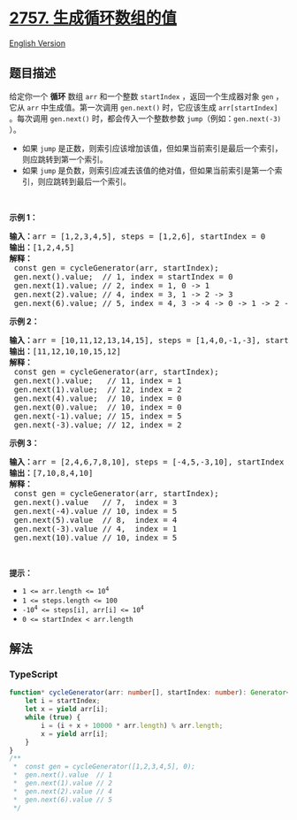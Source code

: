 # [2757. 生成循环数组的值](https://leetcode.cn/problems/generate-circular-array-values)

[English Version](/solution/2700-2799/2757.Generate%20Circular%20Array%20Values/README_EN.md)

## 题目描述

<!-- 这里写题目描述 -->

<p>给定你一个 <strong>循环</strong> 数组 <code>arr</code> 和一个整数 <code>startIndex</code> ，返回一个生成器对象 <code>gen</code>&nbsp;，它从 <code>arr</code> 中生成值。第一次调用 <code>gen.next()</code> 时，它应该生成 <code>arr[startIndex]</code> 。每次调用 <code>gen.next()</code> 时，都会传入一个整数参数&nbsp;<code>jump</code>（例如：<code>gen.next(-3)</code> ）。</p>

<ul>
	<li>如果 <code>jump</code> 是正数，则索引应该增加该值，但如果当前索引是最后一个索引，则应跳转到第一个索引。</li>
	<li>如果 <code>jump</code> 是负数，则索引应减去该值的绝对值，但如果当前索引是第一个索引，则应跳转到最后一个索引。</li>
</ul>

<p>&nbsp;</p>

<p><strong class="example">示例 1：</strong></p>

<pre>
<b>输入：</b>arr = [1,2,3,4,5], steps = [1,2,6], startIndex = 0
<b>输出：</b>[1,2,4,5]
<strong>解释：</strong> &nbsp;
&nbsp;const gen = cycleGenerator(arr, startIndex);
&nbsp;gen.next().value; &nbsp;// 1, index = startIndex = 0
&nbsp;gen.next(1).value; // 2, index = 1, 0 -&gt; 1
&nbsp;gen.next(2).value; // 4, index = 3, 1 -&gt; 2 -&gt; 3
&nbsp;gen.next(6).value; // 5, index = 4, 3 -&gt; 4 -&gt; 0 -&gt; 1 -&gt; 2 -&gt; 3 -&gt; 4
</pre>

<p><strong class="example">示例 2：</strong></p>

<pre>
<b>输入：</b>arr = [10,11,12,13,14,15], steps = [1,4,0,-1,-3], startIndex = 1
<b>输出：</b>[11,12,10,10,15,12]
<b>解释：</b>
&nbsp;const gen = cycleGenerator(arr, startIndex);
&nbsp;gen.next().value; &nbsp; // 11, index = 1
&nbsp;gen.next(1).value;  // 12, index = 2
&nbsp;gen.next(4).value;  // 10, index = 0
&nbsp;gen.next(0).value;  // 10, index = 0
&nbsp;gen.next(-1).value; // 15, index = 5
&nbsp;gen.next(-3).value; // 12, index = 2
</pre>

<p><strong class="example">示例 3：</strong></p>

<pre>
<b>输入：</b>arr = [2,4,6,7,8,10], steps = [-4,5,-3,10], startIndex = 3
<b>输出：</b>[7,10,8,4,10]
<b>解释：</b>
&nbsp;const gen = cycleGenerator(arr, startIndex);
&nbsp;gen.next().value &nbsp; // 7,  index = 3
&nbsp;gen.next(-4).value // 10, index = 5
&nbsp;gen.next(5).value  // 8,  index = 4
&nbsp;gen.next(-3).value // 4,  index = 1 &nbsp;
&nbsp;gen.next(10).value // 10, index = 5
</pre>

<p>&nbsp;</p>

<p><strong>提示：</strong></p>

<ul>
	<li><code>1 &lt;= arr.length &lt;= 10<sup>4</sup></code></li>
	<li><code>1 &lt;= steps.length &lt;= 100</code></li>
	<li><code>-10<sup>4</sup>&nbsp;&lt;= steps[i],&nbsp;arr[i] &lt;= 10<sup>4</sup></code></li>
	<li><code>0 &lt;= startIndex &lt;&nbsp;arr.length</code></li>
</ul>

## 解法

<!-- 这里可写通用的实现逻辑 -->

<!-- tabs:start -->

### **TypeScript**

<!-- 这里可写当前语言的特殊实现逻辑 -->

```ts
function* cycleGenerator(arr: number[], startIndex: number): Generator<number, void, number> {
    let i = startIndex;
    let x = yield arr[i];
    while (true) {
        i = (i + x + 10000 * arr.length) % arr.length;
        x = yield arr[i];
    }
}
/**
 *  const gen = cycleGenerator([1,2,3,4,5], 0);
 *  gen.next().value  // 1
 *  gen.next(1).value // 2
 *  gen.next(2).value // 4
 *  gen.next(6).value // 5
 */
```

<!-- tabs:end -->
